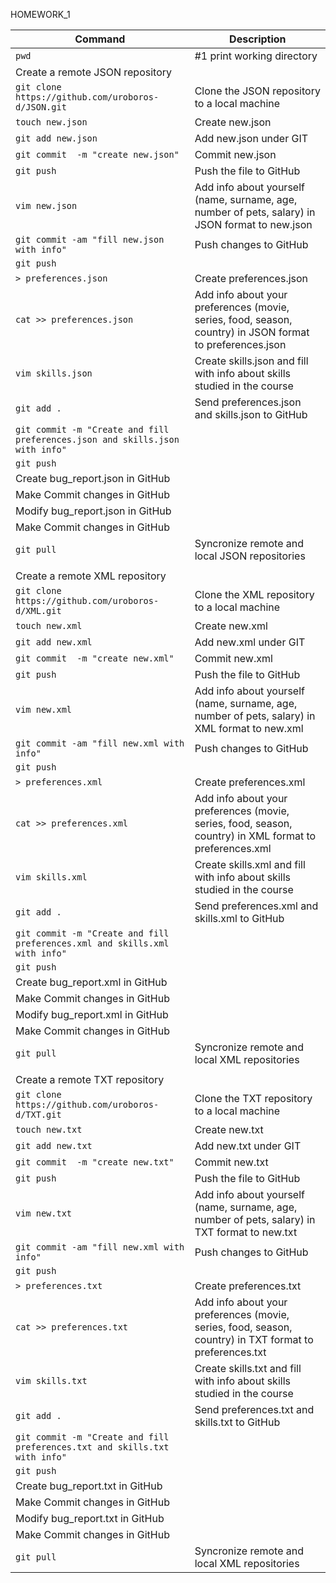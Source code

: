 HOMEWORK_1

| Command | Description |
| --- | --- |
| `pwd`|					#1 print working directory |
|                                                      Create a remote JSON repository |
| `git clone https://github.com/uroboros-d/JSON.git`|      Clone the JSON repository to a local machine |
| `touch new.json  `|                                      Create new.json |
| `git add new.json  `|                                    Add new.json under GIT |
| `git commit  -m "create new.json"`|                      Commit new.json |
| `git push  `|                                            Push the file to GitHub |
| `vim new.json `|                                         Add info about yourself (name, surname, age, number of pets, salary) in JSON format to new.json |
| `git commit -am "fill new.json with info"`|              Push changes to GitHub |
| `git push`|
| `> preferences.json  `|                                  Create preferences.json |
| `cat >> preferences.json  `|                             Add info about your preferences (movie, series, food, season, country) in JSON format to preferences.json |
| `vim skills.json`|                                       Create skills.json and fill with info about skills studied in the course |
| `git add . `|                                            Send preferences.json and skills.json to GitHub |
| `git commit -m "Create and fill preferences.json and skills.json with info"`|
| `git push`|
|                                                      Create bug_report.json in GitHub |
|                                                      Make Commit changes in GitHub |
 |                                                     Modify bug_report.json in GitHub |
|                                                      Make Commit changes in GitHub |
| `git pull`|                                              Syncronize remote and local JSON repositories |
| |
|                                                      Create a remote XML repository |
| `git clone https://github.com/uroboros-d/XML.git`|       Clone the XML repository to a local machine |
| `touch new.xml`|                                         Create new.xml |
| `git add new.xml `|                                      Add new.xml under GIT |
| `git commit  -m "create new.xml"`|                       Commit new.xml |
| `git push `|                                             Push the file to GitHub |
| `vim new.xml `|                                          Add info about yourself (name, surname, age, number of pets, salary) in XML format to new.xml |
| `git commit -am "fill new.xml with info" `|              Push changes to GitHub |
| `git push`|
| `> preferences.xml `|                                    Create preferences.xml |
| `cat >> preferences.xml  `|                              Add info about your preferences (movie, series, food, season, country) in XML format to preferences.xml |
| `vim skills.xml `|                                       Create skills.xml and fill with info about skills studied in the course |
| `git add . `|                                            Send preferences.xml and skills.xml to GitHub |
| `git commit -m "Create and fill preferences.xml and skills.xml with info"`|
| `git push`|
 |                                                     Create bug_report.xml in GitHub |
|                                                      Make Commit changes in GitHub |
|                                                      Modify bug_report.xml in GitHub |
|                                                      Make Commit changes in GitHub |
| `git pull `|                                             Syncronize remote and local XML repositories |
| |
|                                                      Create a remote TXT repository |
| `git clone https://github.com/uroboros-d/TXT.git`|       Clone the TXT repository to a local machine |
| `touch new.txt `|                                        Create new.txt |
| `git add new.txt `|                                      Add new.txt under GIT |
| `git commit  -m "create new.txt"  `|                     Commit new.txt |
| `git push `|                                             Push the file to GitHub |
| `vim new.txt  `|                                         Add info about yourself (name, surname, age, number of pets, salary) in TXT format to new.txt |
| `git commit -am "fill new.xml with info" `|              Push changes to GitHub |
| `git push`|
| `> preferences.txt `|                                    Create preferences.txt |
| `cat >> preferences.txt `|                               Add info about your preferences (movie, series, food, season, country) in TXT format to preferences.txt |
| `vim skills.txt `|                                       Create skills.txt and fill with info about skills studied in the course |
| `git add .   `|                                          Send preferences.txt and skills.txt to GitHub |
| `git commit -m "Create and fill preferences.txt and skills.txt with info"`|
| `git push`|
 |                                                     Create bug_report.txt in GitHub |
|                                                      Make Commit changes in GitHub |
|                                                      Modify bug_report.txt in GitHub |
|                                                      Make Commit changes in GitHub |
| `git pull`|                                              Syncronize remote and local XML repositories |
